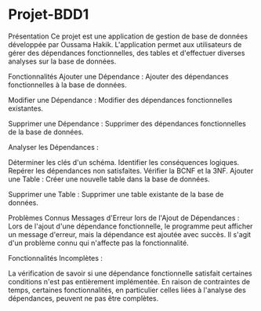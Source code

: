 # Projet-BDD1

Présentation
Ce projet est une application de gestion de base de données développée par Oussama Hakik. L'application permet aux utilisateurs de gérer des dépendances fonctionnelles, des tables et d'effectuer diverses analyses sur la base de données.

Fonctionnalités
Ajouter une Dépendance : Ajouter des dépendances fonctionnelles à la base de données.

Modifier une Dépendance : Modifier des dépendances fonctionnelles existantes.

Supprimer une Dépendance : Supprimer des dépendances fonctionnelles de la base de données.

Analyser les Dépendances :

Déterminer les clés d'un schéma.
Identifier les conséquences logiques.
Repérer les dépendances non satisfaites.
Vérifier la BCNF et la 3NF.
Ajouter une Table : Créer une nouvelle table dans la base de données.

Supprimer une Table : Supprimer une table existante de la base de données.

Problèmes Connus
Messages d'Erreur lors de l'Ajout de Dépendances : Lors de l'ajout d'une dépendance fonctionnelle, le programme peut afficher un message d'erreur, mais la dépendance est ajoutée avec succès. Il s'agit d'un problème connu qui n'affecte pas la fonctionnalité.

Fonctionnalités Incomplètes :

La vérification de savoir si une dépendance fonctionnelle satisfait certaines conditions n'est pas entièrement implémentée.
En raison de contraintes de temps, certaines fonctionnalités, en particulier celles liées à l'analyse des dépendances, peuvent ne pas être complètes.
